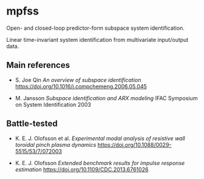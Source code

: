 # mpfss
Open- and closed-loop predictor-form subspace system identification.

Linear time-invariant system identification from multivariate input/output data.

## Main references

* S. Joe Qin _An overview of subspace identification_
https://doi.org/10.1016/j.compchemeng.2006.05.045

* M. Jansson _Subspace identification and ARX modeling_
IFAC Symposium on System Identification 2003

## Battle-tested

* K. E. J. Olofsson et al. _Experimental modal analysis of resistive wall toroidal pinch plasma dynamics_
https://doi.org/10.1088/0029-5515/53/7/072003

* K. E. J. Olofsson _Extended benchmark results for impulse response estimation_
https://doi.org/10.1109/CDC.2013.6761026
